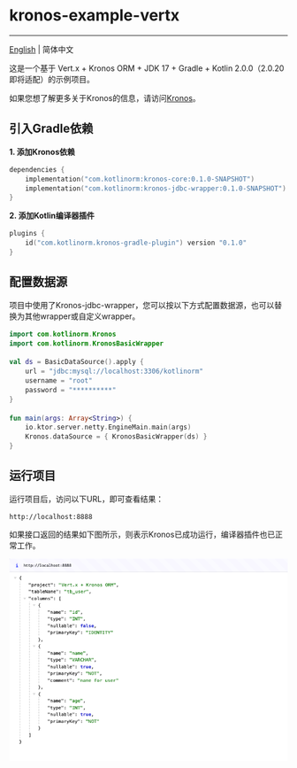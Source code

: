 # kronos-example-vertx

-------------------------

[English](https://github.com/Kronos-orm/kronos-example-vertx/blob/main/README.md) | 简体中文

这是一个基于 Vert.x + Kronos ORM + JDK 17 + Gradle + Kotlin 2.0.0（2.0.20 即将适配）的示例项目。

如果您想了解更多关于Kronos的信息，请访问[Kronos](https://www.kotlinorm.com/)。

## 引入Gradle依赖

**1. 添加Kronos依赖**

```kts
dependencies {
    implementation("com.kotlinorm:kronos-core:0.1.0-SNAPSHOT")
    implementation("com.kotlinorm:kronos-jdbc-wrapper:0.1.0-SNAPSHOT")
}
```

**2. 添加Kotlin编译器插件**

```kts
plugins {
    id("com.kotlinorm.kronos-gradle-plugin") version "0.1.0"
}
```

## 配置数据源

项目中使用了Kronos-jdbc-wrapper，您可以按以下方式配置数据源，也可以替换为其他wrapper或自定义wrapper。

```kotlin
import com.kotlinorm.Kronos
import com.kotlinorm.KronosBasicWrapper

val ds = BasicDataSource().apply {
    url = "jdbc:mysql://localhost:3306/kotlinorm"
    username = "root"
    password = "**********"
}

fun main(args: Array<String>) {
    io.ktor.server.netty.EngineMain.main(args)
    Kronos.dataSource = { KronosBasicWrapper(ds) }
}
```

## 运行项目

运行项目后，访问以下URL，即可查看结果：

```
http://localhost:8888
```

如果接口返回的结果如下图所示，则表示Kronos已成功运行，编译器插件也已正常工作。

![screen](https://github.com/Kronos-orm/kronos-example-vertx/blob/main/screenshot/img.png?raw=true)
